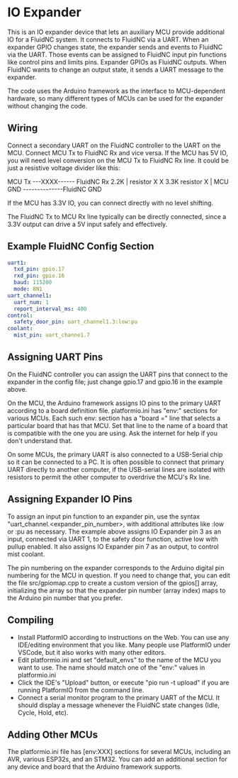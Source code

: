 # IO Expander

This is an IO expander device that lets an auxiliary MCU provide
additional IO for a FluidNC system.  It connects to FluidNC
via a UART.  When an expander GPIO changes state, the expander
sends and events to FluidNC via the UART.  Those events can
be assigned to FluidNC input pin functions like control pins
and limits pins.  Expander GPIOs as FluidNC outputs.  When
FluidNC wants to change an output state, it sends a UART message
to the expander.

The code uses the Arduino framework as the interface to
MCU-dependent hardware, so many different types of MCUs
can be used for the expander without changing the code.

## Wiring

Connect a secondary UART on the FluidNC controller to the UART
on the MCU.  Connect MCU Tx to FluidNC Rx and vice versa.  If the MCU
has 5V IO, you will need level conversion on the MCU Tx to FluidNC Rx
line.  It could be just a resistive voltage divider like this:

  MCU Tx  ---XXXX------ FluidNC Rx
             2.2K  |
         resistor  X
                   X 3.3K resistor
                   X
                   |
  MCU GND --------------FluidNC GND


If the MCU has 3.3V IO, you can connect directly with no level shifting.

The FluidNC Tx to MCU Rx line typically can be directly connected,
since a 3.3V output can drive a 5V input safely and effectively.

## Example FluidNC Config Section

```yaml
uart1:
  txd_pin: gpio.17
  rxd_pin: gpio.16
  baud: 115200
  mode: 8N1
uart_channel1:
  uart_num: 1
  report_interval_ms: 400
control:
  safety_door_pin: uart_channel1.3:low:pu
coolant:
  mist_pin: uart_channe1.7
```

## Assigning UART Pins

On the FluidNC controller you can assign the UART pins that connect to the expander in the config file; just change gpio.17 and gpio.16 in the example above.

On the MCU, the Arduino framework assigns IO pins to the primary UART according to a board definition file.  platformio.ini has "env:" sections for various MCUs.  Each such env: section has a "board =" line that selects a particular board that has that MCU.  Set that line to the name of a board that is compatible with the one you are using.  Ask the internet for help if you don't understand that.

On some MCUs, the primary UART is also connected to a USB-Serial chip so it can be connected to a PC.  It is often possible to connect that primary UART directly to another computer, if the USB-serial lines are isolated with resistors to permit the other computer to overdrive the MCU's Rx line.

## Assigning Expander IO Pins

To assign an input pin function to an expander pin, use the syntax "uart_channel<n>.<expander_pin_number>, with additional attributes like :low or :pu as necessary.  The example above assigns IO Expander pin 3 as an input, connected via UART 1, to the safety door function, active low with pullup enabled.  It also assigns IO Expander pin 7 as an output, to control mist coolant.

The pin numbering on the expander corresponds to the Arduino digital pin numbering for the MCU in question.  If you need to change that, you can edit the file src/gpiomap.cpp to create a custom version of the gpios[] array, initializing the array so that the expander pin number (array index) maps to the Arduino pin number that you prefer.

## Compiling

* Install PlatformIO according to instructions on the Web.  You can use any IDE/editing environment that you like.  Many people use PlatformIO under VSCode, but it also works with many other editors.
* Edit platformio.ini and set "default_envs" to the name of the MCU you want to use.  The name should match one of the "env:" values in platformio.ini
* Click the IDE's "Upload" button, or execute "pio run -t upload" if you are running PlatformIO from the command line.
* Connect a serial monitor program to the primary UART of the MCU.  It should display a message whenever the FluidNC state changes (Idle, Cycle, Hold, etc).

## Adding Other MCUs

The platformio.ini file has [env:XXX] sections for several MCUs, including an AVR, various ESP32s, and an STM32.  You can add an additional section for any device and board that the Arduino framework supports.
